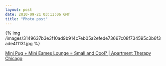 ```yaml
---
layout: post
date: 2010-09-21 03:11:06 GMT
title: "Photo post"
---
```

{% img /images/3149637b3e3f10ad9b914c7eb05a2efede73667c08f734595c3b6f3ade4f113f.jpg %}

<p><a href="http://www.apartmenttherapy.com/chicago/look/mini-pug-mini-eames-lounge-small-and-cool-048266">Mini Pug + Mini Eames Lounge = Small and Cool? | Apartment Therapy Chicago</a></p> 